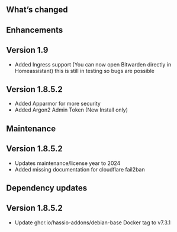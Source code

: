 ## What’s changed

## Enhancements

## Version 1.9

- Added Ingress support (You can now open Bitwarden directly in Homeassistant) this is still in testing so bugs are possible

## Version 1.8.5.2

- Added Apparmor for more security
- Added Argon2 Admin Token (New Install only)

## Maintenance

## Version 1.8.5.2

- Updates maintenance/license year to 2024
- Added missing documentation for cloudflare fail2ban

## Dependency updates

## Version 1.8.5.2

- Update ghcr.io/hassio-addons/debian-base Docker tag to v7.3.1
